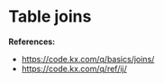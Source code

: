 # Table joins

**References:**
- https://code.kx.com/q/basics/joins/
- https://code.kx.com/q/ref/ij/
